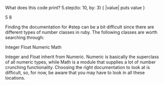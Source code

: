 What does this code print?
5.step(to: 10, by: 3) { |value| puts value }

5
8

Finding the documentation for #step can be a bit difficult since there are different types of number classes in ruby. The following classes are worth searching through:

Integer
Float
Numeric
Math

Integer and Float inherit from Numeric. Numeric is basically the superclass of all numeric types, while Math is a module that supplies a lot of number crunching functionality. Choosing the right documentation to look at is difficult, so, for now, be aware that you may have to look in all these locations.